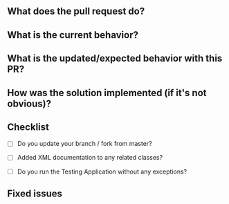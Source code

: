 ## What does the pull request do?
<!--- Give a bit of background on the PR here, together with links to with related issues etc. -->


## What is the current behavior?
<!--- If the PR is a fix, describe the current incorrect behavior, otherwise delete this section. -->


## What is the updated/expected behavior with this PR?
<!--- Describe how to test the PR. -->


## How was the solution implemented (if it's not obvious)?
<!--- Include any information that might be of use to a reviewer here. -->


## Checklist

- [ ] Do you update your branch / fork from master?
- [ ] Added XML documentation to any related classes?
- [ ] Do you run the Testing Application without any exceptions?


## Fixed issues
<!--- If the pull request fixes issue(s) list them like this: 
Fixes #123
Fixes #456
-->